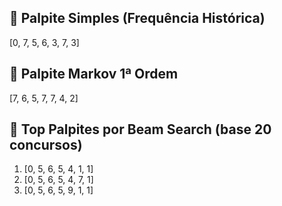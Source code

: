 ## 🎯 Palpite Simples (Frequência Histórica)
[0, 7, 5, 6, 3, 7, 3]

## 🔁 Palpite Markov 1ª Ordem
[7, 6, 5, 7, 7, 4, 2]

## 🤖 Top Palpites por Beam Search (base 20 concursos)
1. [0, 5, 6, 5, 4, 1, 1]
2. [0, 5, 6, 5, 4, 7, 1]
3. [0, 5, 6, 5, 9, 1, 1]
